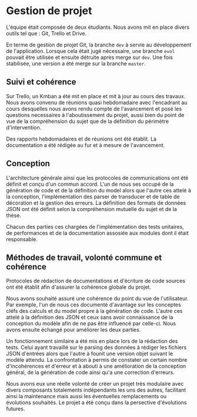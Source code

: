 # Gestion de projet

L'équipe était composée de deux étudiants. Nous avons mit en place divers outils tel que : Git, Trello et Drive.

En terme de gestion de projet Git, la branche `dev` à servie au développement de l'application. 
Lorsque cela était jugé nécessaire, une branche `evol` pouvait être utilisée et ensuite détruite après merge sur `dev`. 
Une fois stabilisée, une version a été merge sur la branche `master`.  

## Suivi et cohérence
Sur Trello, un Kmban a été mit en place et mit à jour au cours des travaux. Nous avons convenu de réunions 
quasi hebdomadaire avec l'encadrant au cours desquelles nous avons rendu compte de l'avancement et posé les
questions necessaires à l'aboutissement du projet, aussi bien du point de vue de la compréhension du sujet
que de la définition du périmètre d'intervention. 

Des rapports hebdomadaires et de réunions ont été établit. La documentation a été rédigée au fur et à mesure de l'avancement.

## Conception

L'architecture générale ainsi que les protocoles de communications ont été définit et conçu d'un commun accord.
L'un de nous ses occupé de la génération de code et de la définition du model alors que l'autre ces attelé 
à la conception, l'implémentation des parser de transducer et de table de décoration et la gestion des erreurs.
La définition des formats de données JSON ont été définit selon la compréhension mutuelle du sujet et de la thèse.

Chacun des parties ces chargées de l'implémentation des tests unitaires, de performances et de la documentation assosiée aux modules
dont il était responsable.

## Méthodes de travail, volonté commune et cohérence

Protocoles de rédaction de documentations et d'écriture de code sources ont été établit afin d'assurer la
cohérence globale du projet.

Nous avons souhaité assuré une cohérence du point du vue de l'utilisateur. Par exemple, l'un de nous ces documenté d'avantage sur
les conceptes cléfs des calculs et du model propre à la génération de code. L'autre ces attelé à la définition des JSON et ceux
sans avoir connaissance de la conception du modèle afin de ne pas être influencé par celle-ci. Nous avons ensuite
échangé pour améliorer les deux parties.

Un fonctionnement similaire a été mis en place lors de la rédaction des tests. Celui ayant travaillé sur le parsing des données
à rédiger les fichiers JSON d'entrées alors que l'autre à founit une version objet suivant le modèle attendu. 
La confrontation à permis de constater un certain nombre d'incohérences et d'erreur et à abouti à une amélioration de la 
conception général, de la génération de code ainsi qu'a une correction d'erreurs. 

Nous avons eux une réelle volonté de créer un projet très modulaire avec divers composants totalements indépendants les uns des autres,
facilitant ainsi la maintenance mais aussi les éventuelles remplacements ou évolutions souhaités. Le projet 
a été conçu dans la persective d'évolutions futures.


